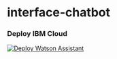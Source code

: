 # interface-chatbot

### Deploy IBM Cloud
[![Deploy Watson Assistant](https://bluemix.net/deploy/button.png)](https://console.bluemix.net/devops/setup/deploy?repository=https://github.com/pedrohlcastro/interface-chatbot/)

